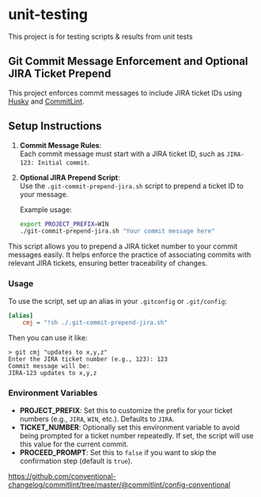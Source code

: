 # unit-testing
This project is for testing scripts & results from unit tests

## Git Commit Message Enforcement and Optional JIRA Ticket Prepend

This project enforces commit messages to include JIRA ticket IDs using [Husky](https://typicode.github.io/husky) and [CommitLint](https://commitlint.js.org/). 

## Setup Instructions

1. **Commit Message Rules**:  
   Each commit message must start with a JIRA ticket ID, such as `JIRA-123: Initial commit`.

2. **Optional JIRA Prepend Script**:  
   Use the `.git-commit-prepend-jira.sh` script to prepend a ticket ID to your message.

   Example usage:
   ```bash
   export PROJECT_PREFIX=WIN
   ./git-commit-prepend-jira.sh "Your commit message here"

This script allows you to prepend a JIRA ticket number to your commit messages easily. It helps enforce the practice of associating commits with relevant JIRA tickets, ensuring better traceability of changes.

### Usage

To use the script, set up an alias in your `.gitconfig` or `.git/config`:

```ini
[alias]
    cmj = "!sh ./.git-commit-prepend-jira.sh"
```
Then you can use it like:
```
> git cmj "updates to x,y,z"
Enter the JIRA ticket number (e.g., 123): 123
Commit message will be:
JIRA-123 updates to x,y,z
```

### Environment Variables

- **PROJECT_PREFIX**: Set this to customize the prefix for your ticket numbers (e.g., `JIRA`, `WIN`, etc.). Defaults to `JIRA`.
- **TICKET_NUMBER**: Optionally set this environment variable to avoid being prompted for a ticket number repeatedly. If set, the script will use this value for the current commit.
- **PROCEED_PROMPT**: Set this to `false` if you want to skip the confirmation step (default is `true`).

https://github.com/conventional-changelog/commitlint/tree/master/@commitlint/config-conventional
